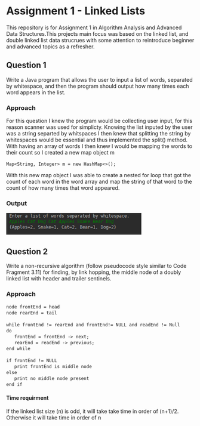 # Assignment 1 - Linked Lists
This repository is for Assignment 1 in Algorithm Analysis and Advanced Data Structures.This projects main focus was based on the linked list, and double linked list data strucrues with some attention to reintroduce beginner and advanced topics as a refresher.

## Question 1

Write a Java program that allows the user to input a list of words, separated by whitespace, and then the program should output how many times each word appears in the list.

### Approach
For this question I knew the program would be collecting user input, for this reason scanner was used for simplicty. Knowing the list inputed by the user was a string separted by whitspaces I then knew that splitting the string by whitespaces would be essential and thus implemented the split() method. With having an array of words I then knew I would be mapping the words to their count so I created a new map object m
```
Map<String, Integer> m = new HashMap<>();
```
With this new map object I was able to create a nested for loop that got the count of each word in the word array and map the string of that word to the count of how many times that word appeared.
### Output
![](/Images/Output1.png)

## Question 2
Write a non-recursive algorithm (follow pseudocode style similar to Code Fragment 3.11) for finding, by link hopping, the middle node of a doubly linked list with header and trailer sentinels.

### Approach
```
node frontEnd = head
node rearEnd = tail

while frontEnd != rearEnd and frontEnd!= NULL and readEnd != Null
do
   frontEnd = frontEnd -> next;
   rearEnd = readEnd -> previous;
end while

if frontEnd != NULL
   print frontEnd is middle node
else
   print no middle node present
end if
```
#### Time requirment
If the linked list size (n) is odd, it will take take time in order of (n+1)/2. Otherwise it will take time in order of n
   
